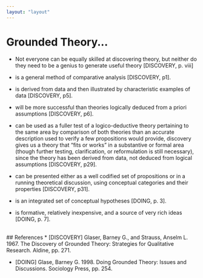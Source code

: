 ```yaml
---
layout: "layout"
---
```

# Grounded Theory...

* Not everyone can be equally skilled at discovering theory, but neither do they need to be a genius to generate useful theory [DISCOVERY, p. viii]

* is a general method of comparative analysis [DISCOVERY, p1].

* is derived from data and then illustrated by characteristic examples of data [DISCOVERY, p5].

* will be more successful than theories logically deduced from a priori assumptions [DISCOVERY, p6].

* can be used as a fuller test of a logico-deductive theory pertaining to the same area by comparison of both theories than an accurate description used to verify a few propositions would provide, discovery gives us a theory that “fits or works” in a substantive or formal area (though further testing, clarification, or reformulation is still necessary), since the theory has been derived from data, not deduced from logical assumptions [DISCOVERY, p29].

* can be presented either as a well codified set of propositions or in a running theoretical discussion, using conceptual categories and their properties [DISCOVERY, p31].

* is an integrated set of conceptual hypotheses [DOING, p. 3].

* is formative, relatively inexpensive, and a source of very rich ideas [DOING, p. 7].

<br>
## References
* [DISCOVERY] Glaser, Barney G., and Strauss, Anselm L. 1967. The Discovery of Grounded Theory: Strategies for Qualitative Research. Aldine, pp. 271.

* [DOING] Glase, Barney G. 1998. Doing Grounded Theory: Issues and Discussions. Sociology Press, pp. 254.

